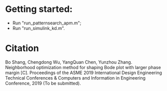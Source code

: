 # Getting started:
* Run "run_patternsearch_apm.m";
* Run "run_simulink_kd.m".

# Citation
Bo Shang, Chengdong Wu, YangQuan Chen, Yunzhou Zhang. Neighborhood optimization method for shaping Bode plot with larger phase margin [C]. Proceedings of the ASME 2019 International Design Engineering Technical Conferences & Computers and Information in Engineering Conference, 2019 (To be submitted).
